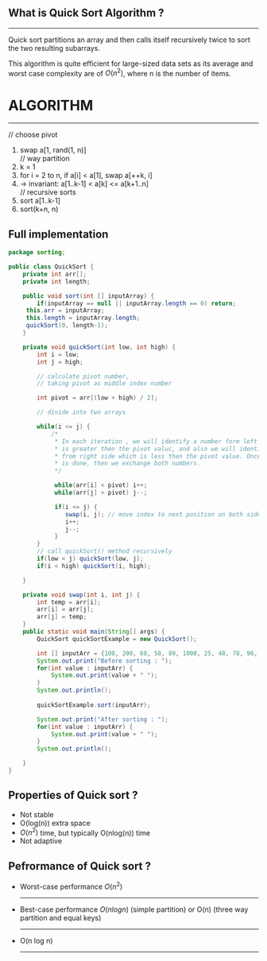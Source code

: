 ## What is Quick Sort Algorithm ? 
<hr>
Quick sort partitions an array and then calls itself recursively twice to sort the two resulting subarrays.

This algorithm is quite efficient for large-sized data sets as its average and worst case complexity are of $O(n^2)$, where n is the number of items.

# ALGORITHM
<hr>

// choose pivot <br>
1. swap a[1, rand(1, n)] <br>
// way partition <br>
2. k = 1
3. for i = 2 to n, if a[i] < a[1], swap a[++k, i] <br>
4. -> invariant: a[1..k-1] < a[k] <= a[k+1..n] <br>
// recursive sorts
5. sort a[1..k-1] <br>
6. sort(k+n, n) <br>


## Full implementation

```java
package sorting;

public class QuickSort {
    private int arr[];
    private int length;

    public void sort(int [] inputArray) {
        if(inputArray == null || inputArray.length == 0) return;
     this.arr = inputArray;
     this.length = inputArray.length;
     quickSort(0, length-1);
    }

    private void quickSort(int low, int high) {
        int i = low;
        int j = high;

        // calculate pivot number,
        // taking pivot as middle index number

        int pivot = arr[(low + high) / 2];

        // divide into two arrays

        while(i <= j) {
            /*
             * In each iteration , we will identify a number form left side which
             * is greater then the pivot valuc, and also we will identify a number
             * from right side which is less then the pivot value. Once the search
             * is done, then we exchange both numbers.
             */

             while(arr[i] < pivot) i++;
             while(arr[j] > pivot) j--;

             if(i <= j) {
                swap(i, j); // move index to next position on both sides
                i++;
                j--;
             }
        }
        // call quickSort() method recursively
        if(low < j) quickSort(low, j);
        if(i < high) quickSort(i, high);

    }

    private void swap(int i, int j) {
        int temp = arr[i];
        arr[i] = arr[j];
        arr[j] = temp;
    }
    public static void main(String[] args) {
        QuickSort quickSortExample = new QuickSort();

        int [] inputArr = {100, 200, 60, 58, 89, 1000, 25, 48, 78, 96, 14, 1, 3, 2, 10};
        System.out.print("Before sorting : ");
        for(int value : inputArr) {
            System.out.print(value + " ");
        }
        System.out.println();
        
        quickSortExample.sort(inputArr);

        System.out.print("After sorting : ");
        for(int value : inputArr) {
            System.out.print(value + " ");
        }
        System.out.println();

    }
}

```


## Properties of Quick sort ? 
- Not stable
- O(log(n)) extra space
- $O(n^2)$ time, but typically O(nlog(n)) time
- Not adaptive

## Pefrormance of Quick sort ? 
- Worst-case performance $O(n^2)$ <hr>
- Best-case performance $O(n log n)$ (simple partition) or O(n) (three way partition and equal keys) <hr>
- O(n log n) <hr>
